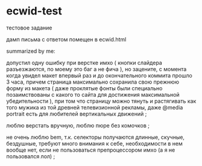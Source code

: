 # ecwid-test
тестовое задание

дамп письма с ответом помещен в ecwid.html



summarized by me:

  допустил одну ошибку при верстке имхо ( кнопки слайдера разъезжаются, по моему это баг а не фича ), но зацените, с момента когда увидел макет впервый раз и до окончательного коммита прошло 3 часа, причем страница максимально сохранила свою прежнюю форму из макета ( даже проклятые фонты были специально позаимствованы с какого то сайта для достижения максимальной убедительности ), при том что страницу можно тянуть и растягивать как того мужика из той древней телевизионной рекламы, даже @media portrait есть для любителей вертикальных движений ;
  
  люблю верстать вручную, люблю пюре без комочков ;
  
  не очень люблю bem, т.к. селекторы получаются длинные, скучные, бездушные, требуют много внимания к себе, необходимости в нем вообще нет, если не пользоваться препроцессором имхо (а я не пользовался лол) ;

